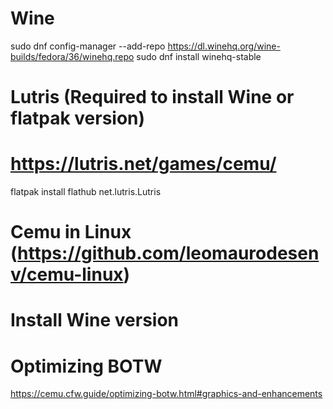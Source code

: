 # Wine
  sudo dnf config-manager --add-repo https://dl.winehq.org/wine-builds/fedora/36/winehq.repo
  sudo dnf install winehq-stable

# Lutris (Required to install Wine or flatpak version)
# https://lutris.net/games/cemu/
  flatpak install flathub net.lutris.Lutris
  
  
# Cemu in Linux (https://github.com/leomaurodesenv/cemu-linux)
# Install Wine version

# Optimizing BOTW
https://cemu.cfw.guide/optimizing-botw.html#graphics-and-enhancements

